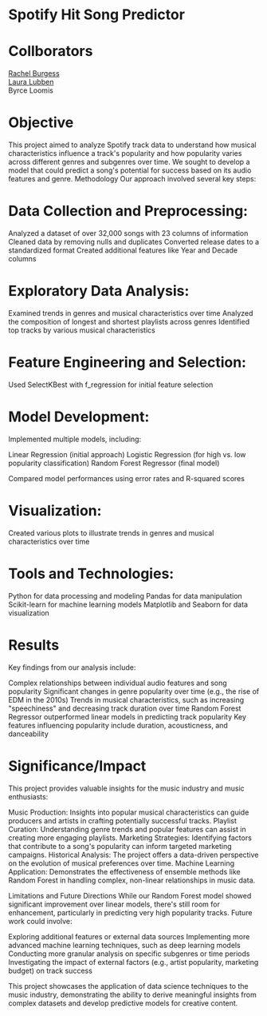 # Spotify Hit Song Predictor

# Collborators
[Rachel Burgess](https://github.com/rayrayburrr)\
[Laura Lubben](https://github.com/lauralubben914)\
Byrce Loomis

# Objective
This project aimed to analyze Spotify track data to understand how musical characteristics influence a track's popularity and how popularity varies across different genres and subgenres over time. We sought to develop a model that could predict a song's potential for success based on its audio features and genre.
Methodology
Our approach involved several key steps:

# Data Collection and Preprocessing:

Analyzed a dataset of over 32,000 songs with 23 columns of information
Cleaned data by removing nulls and duplicates
Converted release dates to a standardized format
Created additional features like Year and Decade columns


# Exploratory Data Analysis:

Examined trends in genres and musical characteristics over time
Analyzed the composition of longest and shortest playlists across genres
Identified top tracks by various musical characteristics


# Feature Engineering and Selection:

Used SelectKBest with f_regression for initial feature selection


# Model Development:

Implemented multiple models, including:

Linear Regression (initial approach)
Logistic Regression (for high vs. low popularity classification)
Random Forest Regressor (final model)


Compared model performances using error rates and R-squared scores


# Visualization:

Created various plots to illustrate trends in genres and musical characteristics over time



# Tools and Technologies:

Python for data processing and modeling
Pandas for data manipulation
Scikit-learn for machine learning models
Matplotlib and Seaborn for data visualization

# Results
Key findings from our analysis include:

Complex relationships between individual audio features and song popularity
Significant changes in genre popularity over time (e.g., the rise of EDM in the 2010s)
Trends in musical characteristics, such as increasing "speechiness" and decreasing track duration over time
Random Forest Regressor outperformed linear models in predicting track popularity
Key features influencing popularity include duration, acousticness, and danceability

# Significance/Impact
This project provides valuable insights for the music industry and music enthusiasts:

Music Production: Insights into popular musical characteristics can guide producers and artists in crafting potentially successful tracks.
Playlist Curation: Understanding genre trends and popular features can assist in creating more engaging playlists.
Marketing Strategies: Identifying factors that contribute to a song's popularity can inform targeted marketing campaigns.
Historical Analysis: The project offers a data-driven perspective on the evolution of musical preferences over time.
Machine Learning Application: Demonstrates the effectiveness of ensemble methods like Random Forest in handling complex, non-linear relationships in music data.

Limitations and Future Directions
While our Random Forest model showed significant improvement over linear models, there's still room for enhancement, particularly in predicting very high popularity tracks. Future work could involve:

Exploring additional features or external data sources
Implementing more advanced machine learning techniques, such as deep learning models
Conducting more granular analysis on specific subgenres or time periods
Investigating the impact of external factors (e.g., artist popularity, marketing budget) on track success

This project showcases the application of data science techniques to the music industry, demonstrating the ability to derive meaningful insights from complex datasets and develop predictive models for creative content.
